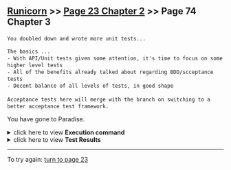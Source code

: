 ## [Runicorn](../page-0/README.md) >> [Page 23 Chapter 2](../page-23/README.md) >> Page 74 Chapter 3

```
You doubled down and wrote more unit tests...
```
```
The basics ...
- With API/Unit tests given some attention, it's time to focus on some higher level tests
- All of the benefits already talked about regarding BDD/scceptance tests
- Decent balance of all levels of tests, in good shape

Acceptance tests here will merge with the branch on switching to a better acceptance test framework.

```

You have gone to Paradise.


<details>
    <summary>click here to view <b>Execution command</b></summary>

    ./execute.sh
</details>


<details>
    <summary>click here to view <b>Test Results</b></summary>
    Need many more tests
    <img width="33%" src="assets/results.png"/>
</details>

<hr>

To try again: [turn to page 23](../page-23/README.md)